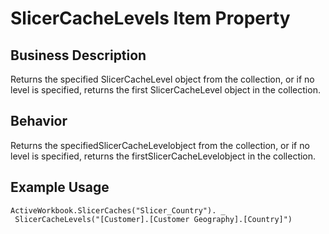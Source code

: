 # SlicerCacheLevels Item Property

## Business Description
Returns the specified SlicerCacheLevel object from the collection, or if no level is specified, returns the first SlicerCacheLevel object in the collection.

## Behavior
Returns the specifiedSlicerCacheLevelobject from the collection, or if no level is specified, returns the firstSlicerCacheLevelobject in the collection.

## Example Usage
```vba
ActiveWorkbook.SlicerCaches("Slicer_Country"). _ 
 SlicerCacheLevels("[Customer].[Customer Geography].[Country]")
```